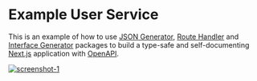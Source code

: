 # Example User Service

This is an example of how to use [JSON Generator](https://www.npmjs.com/package/@omer-x/next-openapi-json-generator), [Route Handler](https://www.npmjs.com/package/@omer-x/next-openapi-route-handler) and [Interface Generator](https://www.npmjs.com/package/@omer-x/next-openapi-interface-generator) packages to build a type-safe and self-documenting [Next.js](https://nextjs.org) application with [OpenAPI](https://swagger.io/specification).

<a href="https://i.imgur.com/ru3muBc.png" target="_blank"><img src="https://i.imgur.com/ru3muBc.png" alt="screenshot-1"></a>
